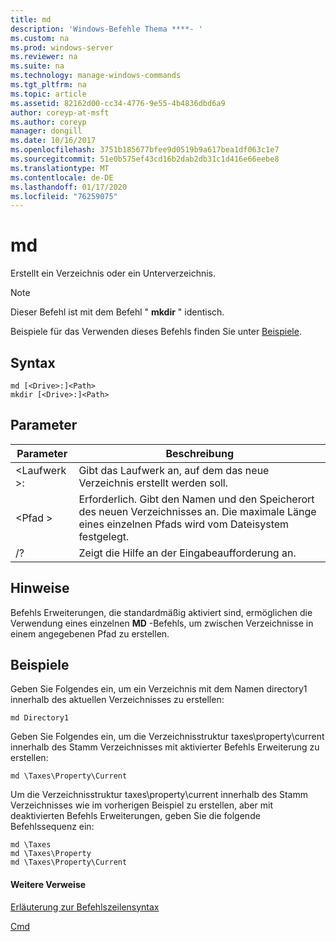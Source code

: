 ```yaml
---
title: md
description: 'Windows-Befehle Thema ****- '
ms.custom: na
ms.prod: windows-server
ms.reviewer: na
ms.suite: na
ms.technology: manage-windows-commands
ms.tgt_pltfrm: na
ms.topic: article
ms.assetid: 82162d00-cc34-4776-9e55-4b4836dbd6a9
author: coreyp-at-msft
ms.author: coreyp
manager: dongill
ms.date: 10/16/2017
ms.openlocfilehash: 3751b185677bfee9d0519b9a617bea1df063c1e7
ms.sourcegitcommit: 51e0b575ef43cd16b2dab2db31c1d416e66eebe8
ms.translationtype: MT
ms.contentlocale: de-DE
ms.lasthandoff: 01/17/2020
ms.locfileid: "76259075"
---
```

# <a name="md"></a>md



Erstellt ein Verzeichnis oder ein Unterverzeichnis.

> [!NOTE]
> Dieser Befehl ist mit dem Befehl " **mkdir** " identisch.

Beispiele für das Verwenden dieses Befehls finden Sie unter [Beispiele](#BKMK_examples).

## <a name="syntax"></a>Syntax

```
md [<Drive>:]<Path>
mkdir [<Drive>:]<Path>
```

## <a name="parameters"></a>Parameter

|Parameter|Beschreibung|
|---------|-----------|
|\<Laufwerk >:|Gibt das Laufwerk an, auf dem das neue Verzeichnis erstellt werden soll.|
|\<Pfad >|Erforderlich. Gibt den Namen und den Speicherort des neuen Verzeichnisses an. Die maximale Länge eines einzelnen Pfads wird vom Dateisystem festgelegt.|
|/?|Zeigt die Hilfe an der Eingabeaufforderung an.|

## <a name="remarks"></a>Hinweise

Befehls Erweiterungen, die standardmäßig aktiviert sind, ermöglichen die Verwendung eines einzelnen **MD** -Befehls, um zwischen Verzeichnisse in einem angegebenen Pfad zu erstellen.

## <a name="BKMK_examples"></a>Beispiele

Geben Sie Folgendes ein, um ein Verzeichnis mit dem Namen directory1 innerhalb des aktuellen Verzeichnisses zu erstellen:
```
md Directory1
```
Geben Sie Folgendes ein, um die Verzeichnisstruktur taxes\property\current innerhalb des Stamm Verzeichnisses mit aktivierter Befehls Erweiterung zu erstellen:
```
md \Taxes\Property\Current
```
Um die Verzeichnisstruktur taxes\property\current innerhalb des Stamm Verzeichnisses wie im vorherigen Beispiel zu erstellen, aber mit deaktivierten Befehls Erweiterungen, geben Sie die folgende Befehlssequenz ein:
```
md \Taxes
md \Taxes\Property
md \Taxes\Property\Current
```

#### <a name="additional-references"></a>Weitere Verweise

[Erläuterung zur Befehlszeilensyntax](command-line-syntax-key.md)

[Cmd](cmd.md)